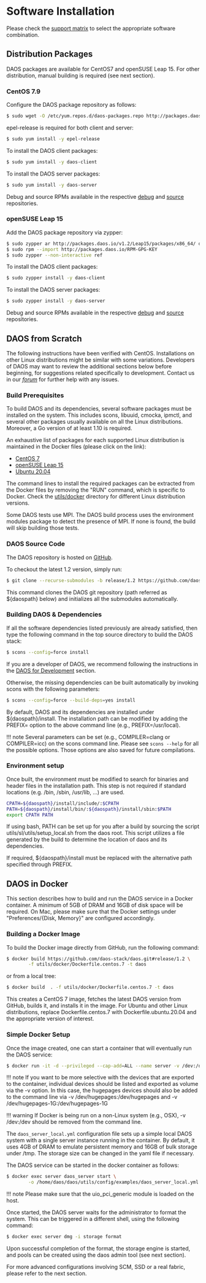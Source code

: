 # Software Installation

Please check the [support matrix](https://daos-stack.github.io/release/support_matrix)
to select the appropriate software combination.

## Distribution Packages

DAOS packages are available for CentOS7 and openSUSE Leap 15.
For other distribution, manual building is required (see next section).

### CentOS 7.9

Configure the DAOS package repository as follows:
``` bash
$ sudo wget -O /etc/yum.repos.d/daos-packages.repo http://packages.daos.io/v1.2/CentOS7/packages/x86_64/daos_packages.repo
```

epel-release is required for both client and server:
``` bash
$ sudo yum install -y epel-release
```

To install the DAOS client packages:
``` bash
$ sudo yum install -y daos-client
```

To install the DAOS server packages:
``` bash
$ sudo yum install -y daos-server
```

Debug and source RPMs available in the respective [debug](http://packages.daos.io/v1.2/CentOS7/debug/x86_64/daos_debug.repo)
and [source](http://packages.daos.io/v1.2/CentOS7/source/daos_source.repo)
repositories.

### openSUSE Leap 15

Add the DAOS package repository via zypper:
``` bash
$ sudo zypper ar http://packages.daos.io/v1.2/Leap15/packages/x86_64/ daos_packages
$ sudo rpm --import http://packages.daos.io/RPM-GPG-KEY
$ sudo zypper --non-interactive ref
```
To install the DAOS client packages:
``` bash
$ sudo zypper install -y daos-client
```

To install the DAOS server packages:
``` bash
$ sudo zypper install -y daos-server
```

Debug and source RPMs available in the respective [debug](http://packages.daos.io/v1.2/Leap15/debug/x86_64/daos_debug.repo)
and [source](http://packages.daos.io/v1.2/Leaps15/source/daos_source.repo)
repositories.

## DAOS from Scratch

The following instructions have been verified with CentOS. Installations on other
Linux distributions might be similar with some variations.
Developers of DAOS may want to review the additional sections below before beginning,
for suggestions related specifically to development. Contact us in our
[*forum*](https://daos.groups.io/g/daos) for further help with any issues.

### Build Prerequisites

To build DAOS and its dependencies, several software packages must be installed
on the system. This includes scons, libuuid, cmocka, ipmctl, and several other
packages usually available on all the Linux distributions. Moreover, a Go
version of at least 1.10 is required.

An exhaustive list of packages for each supported Linux distribution is
maintained in the Docker files (please click on the link):

-    [CentOS 7](https://github.com/daos-stack/daos/tree/release/1.2/utils/docker/Dockerfile.centos.7#L19-L79)
-    [openSUSE Leap 15](https://github.com/daos-stack/daos/tree/release/1.2/utils/docker/Dockerfile.leap.15#L36-L85)
-    [Ubuntu 20.04](https://github.com/daos-stack/daos/tree/release/1.2/utils/docker/Dockerfile.ubuntu.20.04#L14-L22)

The command lines to install the required packages can be extracted from
the Docker files by removing the "RUN" command, which is specific to Docker.
Check the [utils/docker](https://github.com/daos-stack/daos/tree/release/1.2/utils/docker)
directory for different Linux distribution versions.

Some DAOS tests use MPI. The DAOS build process uses the environment modules
package to detect the presence of MPI. If none is found, the build will skip
building those tests.

### DAOS Source Code

The DAOS repository is hosted on [GitHub](https://github.com/daos-stack/daos).

To checkout the latest 1.2 version, simply run:

```bash
$ git clone --recurse-submodules -b release/1.2 https://github.com/daos-stack/daos.git
```

This command clones the DAOS git repository (path referred as ${daospath}
below) and initializes all the submodules automatically.

### Building DAOS & Dependencies

If all the software dependencies listed previously are already satisfied, then
type the following command in the top source directory to build the DAOS stack:

```bash
$ scons --config=force install
```

If you are a developer of DAOS, we recommend following the instructions in the
[DAOS for Development](https://daos-stack.github.io/dev/development/#building-daos-for-development)
section.

Otherwise, the missing dependencies can be built automatically by invoking scons
with the following parameters:

```bash
$ scons --config=force --build-deps=yes install
```

By default, DAOS and its dependencies are installed under ${daospath}/install.
The installation path can be modified by adding the PREFIX= option to the above
command line (e.g., PREFIX=/usr/local).

!!! note
    Several parameters can be set (e.g., COMPILER=clang or COMPILER=icc) on the
    scons command line. Please see `scons --help` for all the possible options.
    Those options are also saved for future compilations.

### Environment setup

Once built, the environment must be modified to search for binaries and header
files in the installation path. This step is not required if standard locations
(e.g. /bin, /sbin, /usr/lib, ...) are used.

```bash
CPATH=${daospath}/install/include/:$CPATH
PATH=${daospath}/install/bin/:${daospath}/install/sbin:$PATH
export CPATH PATH
```

If using bash, PATH can be set up for you after a build by sourcing the script
utils/sl/utils/setup_local.sh from the daos root. This script utilizes a file
generated by the build to determine the location of daos and its dependencies.

If required, ${daospath}/install must be replaced with the alternative path
specified through PREFIX.

## DAOS in Docker

This section describes how to build and run the DAOS service in a Docker
container. A minimum of 5GB of DRAM and 16GB of disk space will be required.
On Mac, please make sure that the Docker settings under
"Preferences/{Disk, Memory}" are configured accordingly.

### Building a Docker Image

To build the Docker image directly from GitHub, run the following command:

```bash
$ docker build https://github.com/daos-stack/daos.git#release/1.2 \
        -f utils/docker/Dockerfile.centos.7 -t daos
```

or from a local tree:

```bash
$ docker build  . -f utils/docker/Dockerfile.centos.7 -t daos
```

This creates a CentOS 7 image, fetches the latest DAOS version from GitHub,
builds it, and installs it in the image.
For Ubuntu and other Linux distributions, replace Dockerfile.centos.7 with
Dockerfile.ubuntu.20.04 and the appropriate version of interest.

### Simple Docker Setup

Once the image created, one can start a container that will eventually run
the DAOS service:

```bash
$ docker run -it -d --privileged --cap-add=ALL --name server -v /dev:/dev daos
```

!!! note
    If you want to be more selective with the devices that are exported to the
    container, individual devices should be listed and exported as volume via
    the -v option. In this case, the hugepages devices should also be added
    to the command line via -v /dev/hugepages:/dev/hugepages and
    -v /dev/hugepages-1G:/dev/hugepages-1G

!!! warning
    If Docker is being run on a non-Linux system (e.g., OSX), -v /dev:/dev
    should be removed from the command line.

The `daos_server_local.yml` configuration file sets up a simple local DAOS
system with a single server instance running in the container. By default, it
uses 4GB of DRAM to emulate persistent memory and 16GB of bulk storage under
/tmp. The storage size can be changed in the yaml file if necessary.

The DAOS service can be started in the docker container as follows:

```bash
$ docker exec server daos_server start \
        -o /home/daos/daos/utils/config/examples/daos_server_local.yml
```

!!! note
    Please make sure that the uio_pci_generic module is loaded on the host.

Once started, the DAOS server waits for the administrator to format the system.
This can be triggered in a different shell, using the following command:

```bash
$ docker exec server dmg -i storage format
```

Upon successful completion of the format, the storage engine is started, and pools
can be created using the daos admin tool (see next section).

For more advanced configurations involving SCM, SSD or a real fabric, please
refer to the next section.
